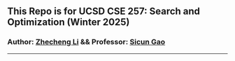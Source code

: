 ## This Repo is for UCSD CSE 257: Search and Optimization (Winter 2025)
### Author: [Zhecheng Li](https://github.com/Lizhecheng02) && Professor: [Sicun Gao](https://scungao.github.io/)

----------------------------------------------------------------------------------------------